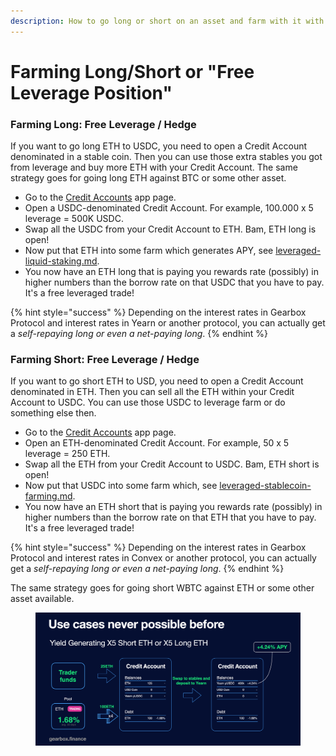 ```yaml
---
description: How to go long or short on an asset and farm with it with the help of Gearbox.
---
```


# Farming Long/Short or "Free Leverage Position"

### Farming Long: Free Leverage / Hedge

If you want to go long ETH to USDC, you need to open a Credit Account denominated in a stable coin. Then you can use those extra stables you got from leverage and buy more ETH with your Credit Account. The same strategy goes for going long ETH against BTC or some other asset.

* Go to the [Credit Accounts](https://app.gearbox.fi/accounts) app page.
* Open a USDC-denominated Credit Account. For example, 100.000 x 5 leverage = 500K USDC.
* Swap all the USDC from your Credit Account to ETH. Bam, ETH long is open!
* Now put that ETH into some farm which generates APY, see [leveraged-liquid-staking.md](leveraged-liquid-staking.md "mention").
* You now have an ETH long that is paying you rewards rate (possibly) in higher numbers than the borrow rate on that USDC that you have to pay. It's a free leveraged trade!

{% hint style="success" %}
Depending on the interest rates in Gearbox Protocol and interest rates in Yearn or another protocol, you can actually get a _self-repaying long or even a net-paying long_.
{% endhint %}

### Farming Short: Free Leverage / Hedge

If you want to go short ETH to USD, you need to open a Credit Account denominated in ETH. Then you can sell all the ETH within your Credit Account to USDC. You can use those USDC to leverage farm or do something else then.&#x20;

* Go to the [Credit Accounts](https://app.gearbox.fi/accounts) app page.
* Open an ETH-denominated Credit Account. For example, 50 x 5 leverage = 250 ETH.
* Swap all the ETH from your Credit Account to USDC. Bam, ETH short is open!
* Now put that USDC into some farm which, see [leveraged-stablecoin-farming.md](leveraged-stablecoin-farming.md "mention").
* You now have an ETH short that is paying you rewards rate (possibly) in higher numbers than the borrow rate on that ETH that you have to pay. It's a free leveraged trade!

{% hint style="success" %}
Depending on the interest rates in Gearbox Protocol and interest rates in Convex or another protocol, you can actually get a _self-repaying long or even a net-paying long_.
{% endhint %}

The same strategy goes for going short WBTC against ETH or some other asset available.

<figure><img src="../../.gitbook/assets/image (7).png" alt=""><figcaption></figcaption></figure>
